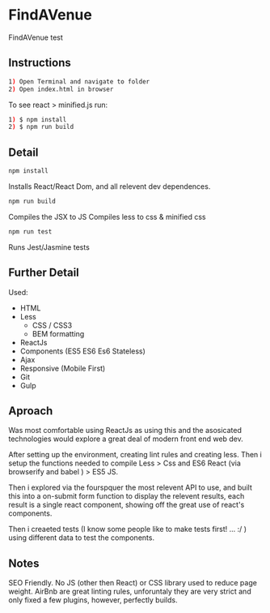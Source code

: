 # FindAVenue
FindAVenue test

## Instructions
```sh
1) Open Terminal and navigate to folder
2) Open index.html in browser
```

To see react > minified.js run: 
```sh
1) $ npm install
2) $ npm run build
```

## Detail
```sh
npm install
```
Installs React/React Dom, and all relevent dev dependences. 


```sh
npm run build
```
Compiles the JSX to JS 
Compiles less to css & minified css

```sh
npm run test
```
Runs Jest/Jasmine tests 

## Further Detail

 Used: 
- HTML 
- Less 
	- CSS / CSS3
	- BEM formatting
- ReactJs
- Components (ES5 ES6  Es6 Stateless)
- Ajax 
- Responsive (Mobile First)
- Git
- Gulp

## Aproach

Was most comfortable using ReactJs as using this and the asosicated technologies would explore a great deal of modern front end web dev.

After setting up the environment, creating lint rules and creating less. Then i setup the functions needed to compile Less > Css and ES6 React (via browserify and babel ) > ES5 JS.

Then i explored via the fourspquer the most relevent API to use, and built this into a on-submit form function to display the relevent results, each result is a single react component, showing off the great use of react's components.

Then i creaeted tests (I know some people like to make tests first! ... :/ ) using different data to test the components.


## Notes

SEO Friendly.
No JS (other then React) or CSS library used to reduce page weight.
AirBnb are great linting rules, unforuntaly they are very strict and only fixed a few plugins, however, perfectly builds.
